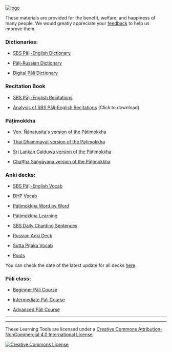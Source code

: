[![logo](https://user-images.githubusercontent.com/39419221/165271019-e4da74da-05b9-4f46-ade6-3b173966ab75.png)](http://sasanarakkha.org/)

These materials are provided for the benefit, welfare, and happiness of many people. We would greatly appreciate your [feedback](https://docs.google.com/forms/d/e/1FAIpQLScNC5v2gQbBCM3giXfYIib9zrp-WMzwJuf_iVXEMX2re4BFFw/viewform?usp=pp_url&entry.1433863141=SBS-study-tools) to help us improve them.

### Dictionaries:

- [SBS Pāḷi-English Dictionary](https://sasanarakkha.github.io/study-tools/dict/sbs-pali-dictionary.html)

- [Pāḷi-Russian Dictionary](https://sasanarakkha.github.io/study-tools/dict/ru-pali-dictionary.html)

- [Digital Pāḷi Dictionary](https://digitalpalidictionary.github.io/)

<!-- - [Devamitta Pāḷi Study](https://sasanarakkha.github.io/study-tools/dict/dps.html) -->

### Recitation Book

- [SBS Pāḷi-English Recitations](https://github.com/sasanarakkha/pali-english-recitations/releases/tag/build_07.06.2023_04-24)

- [Analysis of SBS Pāḷi-English Recitations](https://github.com/sasanarakkha/study-tools/releases/latest/download/analysis-of-sbs-pali-english-recitations.pdf) (Click to download)

### Pāṭimokkha

- [Ven. Ñānatusita's version of the Pāṭimokkha](https://github.com/sasanarakkha/nanatusita-patimokkha/releases/latest/)

- [Thai Dhammayut version of the Pāṭimokkha](https://github.com/sasanarakkha/thai-dhammayut-patimokkha/releases/latest/)

- [Sri Lankan Galduwa version of the Pāṭimokkha](https://github.com/sasanarakkha/galduwa-patimokkha/releases/latest/)

- [Chaṭṭha Saṅgāyana version of the Pāṭimokkha](https://github.com/sasanarakkha/chattha-sangayana-patimokkha/releases/latest/)

### Anki decks:

- [SBS Pāḷi-English Vocab](https://sasanarakkha.github.io/study-tools/anki-decks/sbs-pali-english-vocab.html)

- [DHP Vocab](https://sasanarakkha.github.io/study-tools/anki-decks/dhp-vocab.html)

- [Pātimokkha Word by Word](https://sasanarakkha.github.io/study-tools/anki-decks/patimokkha-word-by-word.html)

- [Pātimokkha Learning](https://sasanarakkha.github.io/study-tools/anki-decks/patimokkha-learning.html)

- [SBS Daily Chanting Sentences](https://sasanarakkha.github.io/study-tools/anki-decks/sbs-daily-chanting-sentences.html)

- [Russian Anki Deck](https://sasanarakkha.github.io/study-tools/anki-decks/ru-pali-vocab.html)

- [Sutta Piṭaka Vocab](https://sasanarakkha.github.io/study-tools/anki-decks/sutta-pitaka-vocab.html)

- [Roots](https://sasanarakkha.github.io/study-tools/anki-decks/roots.html)

You can check the date of the latest update for all decks  [here](https://github.com/sasanarakkha/study-tools/releases/latest).

<!-- - [DHP Learning](https://sasanarakkha.github.io/study-tools/anki-decks/dhp-learning.html) -->
<!-- - [Sutta Q&A](https://sasanarakkha.github.io/study-tools/anki-decks/sutta-q-a.html) -->
<!-- - [Ñāṇatiloka Buddhist Dictionary](https://sasanarakkha.github.io/study-tools/anki-decks/nanatiloka.html) -->
<!-- - [Reading Common Pāli Phrases](https://sasanarakkha.github.io/study-tools/anki-decks/reading-common-pali-phrases.html) -->

### Pāli class:

- [Beginner Pāli Course](https://sasanarakkha.github.io/study-tools/pali-class/pali-class.html)

- [Intermediate Pāli Course](https://sasanarakkha.github.io/study-tools/pali-class/pali-class-inter.html)

- [Advanced Pāli Course](https://sasanarakkha.github.io/study-tools/pali-class/pali-class-adv.html)

----------

-----------

These Learning Tools are licensed under a [Creative Commons Attribution-NonCommercial 4.0 International License](http://creativecommons.org/licenses/by-nc/4.0/).

<a rel="license" href="http://creativecommons.org/licenses/by-nc/4.0/"><img alt="Creative Commons License" style="border-width:0" src="https://i.creativecommons.org/l/by-nc/4.0/88x31.png" /></a><br />

